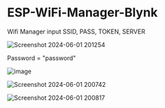 # ESP-WiFi-Manager-Blynk
Wifi Manager input SSID, PASS, TOKEN, SERVER

![Screenshot 2024-06-01 201254](https://github.com/BS-code/ESP-WiFi-Manager-Blynk/assets/43749883/242944b7-a948-4521-8eac-b1455e19e356)

Password = "password"

![image](https://github.com/BS-code/ESP-WiFi-Manager-Blynk/assets/43749883/1cea3c94-a838-4545-a97f-698c7763692c)


![Screenshot 2024-06-01 200742](https://github.com/BS-code/ESP-WiFi-Manager-Blynk/assets/43749883/f91475bf-2c2e-44e8-aa7a-1fd6367e962d)

![Screenshot 2024-06-01 200817](https://github.com/BS-code/ESP-WiFi-Manager-Blynk/assets/43749883/4feae532-acbd-4fb1-abae-a5f63c4f2135)


